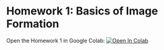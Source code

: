 # Homework 1: Basics of Image Formation

Open the Homework 1 in Google Colab: [![Open In Colab](https://colab.research.google.com/assets/colab-badge.svg)](https://colab.research.google.com/github/IVRL/CS413-ComputationalPhotography-Spring2025/blob/main/Homework%201%20Basics%20Image%20Formation/Basics_Image_Formation.ipynb) 

